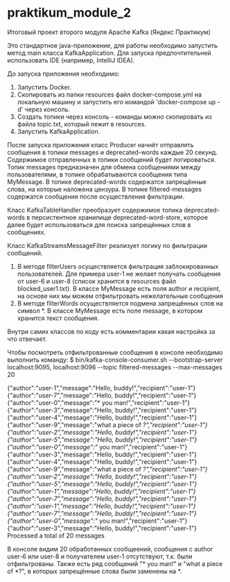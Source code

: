 # praktikum_module_2
Итоговый проект второго модуля Apache Kafka (Яндекс Практикум)

Это стандартное java-приложение, для работы необходимо запустить метод main класса KafkaApplication.
Для запуска предпочтительней использовать IDE (например, IntelliJ IDEA).

До запуска приложения необходимо:
1. Запустить Docker.
2. Скопировать из папки resources файл docker-compose.yml на локальную машину 
и запустить его командой 'docker-compose up -d' через консоль.
3. Создать топики через консоль - команды можно скопировать из файла topic.txt, который лежит в resources.
4. Запустить KafkaApplication.

После запуска приложения класс Producer начнёт отправлять сообщения в топики messages и deprecated-words каждые 20 секунд.
Содержимое отправленных в топики сообщений будет логироваться.
Топик messages предназначен для обмена сообщениями между пользователями, в топике обрабатываются сообщения типа MyMessage.
В топике deprecated-words содержатся запрещённые слова, на которые наложена цензура.
В топике filtered-messages содержатся сообщения после осуществления фильтрации.

Класс KafkaTableHandler преобразует содержимое топика deprecated-words в персистентное хранилище deprecated-word-store,
которое далее будет использоваться для поиска запрещённых слов в сообщениях.

Класс KafkaStreamsMessageFilter реализует логику по фильтрации сообщений.
1. В методе filterUsers осуществляется фильтрация заблокированных пользователей.
Для примера user-1 не желает получать сообщения от user-6 и user-8 (список хранится в resources файл blocked_user1.txt).
В классе MyMessage есть поля author и recipient, на основе них мы можем отфильтровать нежелательные сообщения
2. В методе filterWords осуществляется подмена запрещённых слов на символ *.
В классе MyMessage есть поле message, в котором хранится текст сообщения.

Внутри самих классов по коду есть комментарии какая настройка за что отвечает.

Чтобы посмотреть отфильтрованные сообщения в консоле необходимо выполнить команду:
$ bin/kafka-console-consumer.sh --bootstrap-server localhost:9095, localhost:9096 --topic filtered-messages --max-messages 20

{"author":"user-1","message":"Hello, buddy!","recipient":"user-1"}
{"author":"user-7","message":"Hello, buddy!","recipient":"user-1"}
{"author":"user-0","message":"* you man!","recipient":"user-1"}
{"author":"user-3","message":"Hello, buddy!","recipient":"user-1"}
{"author":"user-4","message":"Hello, buddy!","recipient":"user-1"}
{"author":"user-9","message":"what a piece of *?","recipient":"user-1"}
{"author":"user-2","message":"Hello, buddy!","recipient":"user-1"}
{"author":"user-5","message":"Hello, buddy!","recipient":"user-1"}
{"author":"user-0","message":"* you man!","recipient":"user-1"}
{"author":"user-3","message":"Hello, buddy!","recipient":"user-1"}
{"author":"user-4","message":"Hello, buddy!","recipient":"user-1"}
{"author":"user-9","message":"what a piece of *?","recipient":"user-1"}
{"author":"user-2","message":"Hello, buddy!","recipient":"user-1"}
{"author":"user-5","message":"Hello, buddy!","recipient":"user-1"}
{"author":"user-1","message":"Hello, buddy!","recipient":"user-1"}
{"author":"user-7","message":"Hello, buddy!","recipient":"user-1"}
{"author":"user-1","message":"Hello, buddy!","recipient":"user-1"}
{"author":"user-7","message":"Hello, buddy!","recipient":"user-1"}
{"author":"user-0","message":"* you man!","recipient":"user-1"}
{"author":"user-3","message":"Hello, buddy!","recipient":"user-1"}
Processed a total of 20 messages

В консоле видим 20 обработанных сообщеений, сообщения с author user-6 или user-8 и получателем user-1 отсутствуют,
т.к. были отфильтрованы.
Также есть ряд сообщений "* you man!" и "what a piece of *?", в которых запрещённые слова были заменены на *.
